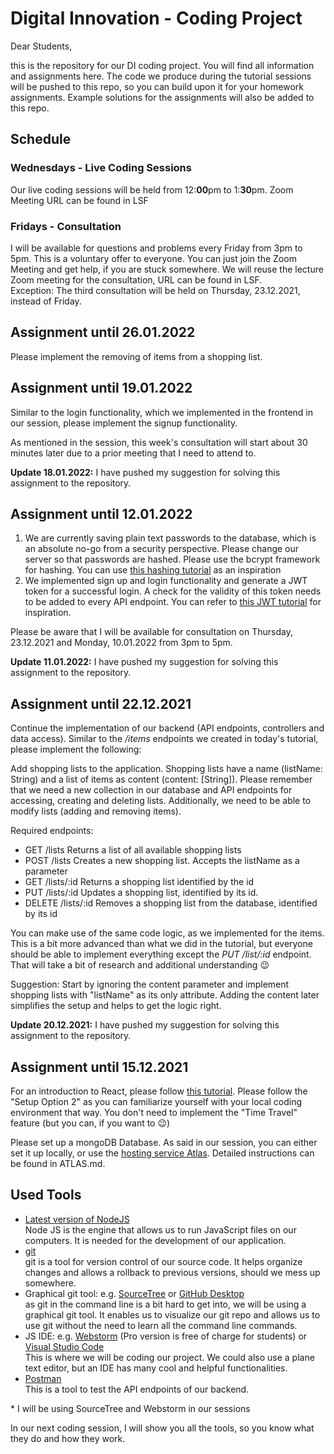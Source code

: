 # Digital Innovation - Coding Project
Dear Students,

this is the repository for our DI coding project. You will find all information and assignments here. The code we produce during the tutorial sessions will be pushed to this repo, so you can build upon it for your homework assignments. Example solutions for the assignments will also be added to this repo.

## Schedule
### Wednesdays - Live Coding Sessions 
Our live coding sessions will be held from 12:**00**pm to 1:**30**pm. Zoom Meeting URL can be found in LSF

### Fridays - Consultation
I will be available for questions and problems every Friday from 3pm to 5pm. This is a voluntary offer to everyone. You can just join the Zoom Meeting and get help, if you are stuck somewhere. We will reuse the lecture Zoom meeting for the consultation, URL can be found in LSF.\
Exception: The third consultation will be held on Thursday, 23.12.2021, instead of Friday.

## Assignment until 26.01.2022
Please implement the removing of items from a shopping list.

## Assignment until 19.01.2022
Similar to the login functionality, which we implemented in the frontend in our session, 
please implement the signup functionality.

As mentioned in the session, this week's consultation will start about 30 minutes later due to 
a prior meeting that I need to attend to.

**Update 18.01.2022:** I have pushed my suggestion for solving this assignment to the
repository.

## Assignment until 12.01.2022
1. We are currently saving plain text passwords to the database, which is an absolute no-go from a security perspective.
Please change our server so that passwords are hashed. Please use the bcrypt framework for hashing. 
You can use [this hashing tutorial](https://dev.to/aditya278/understanding-and-implementing-password-hashing-in-nodejs-2m84#) as an inspiration
2. We implemented sign up and login functionality and generate a JWT token for a successful login. 
A check for the validity of this token needs to be added to every API endpoint. You can refer to
[this JWT tutorial](https://stackabuse.com/authentication-and-authorization-with-jwts-in-express-js/) for inspiration.

Please be aware that I will be available for consultation on Thursday, 23.12.2021 and Monday, 10.01.2022 from 3pm to 5pm.

**Update 11.01.2022:** I have pushed my suggestion for solving this assignment to the
repository.

## Assignment until 22.12.2021
Continue the implementation of our backend (API endpoints, controllers and data access). Similar to the */items* endpoints we created in today's tutorial, please implement the following:

Add shopping lists to the application. Shopping lists have a name (listName: String) and a list of items as content (content: [String]). Please remember that we need a new collection in our database and API endpoints for accessing, creating and deleting lists.
Additionally, we need to be able to modify lists (adding and removing items).

Required endpoints:
- GET /lists
  Returns a list of all available shopping lists
- POST /lists
  Creates a new shopping list. Accepts the listName as a parameter
- GET /lists/:id
  Returns a shopping list identified by the id
- PUT /lists/:id
  Updates a shopping list, identified by its id. 
- DELETE /lists/:id
  Removes a shopping list from the database, identified by its id

You can make use of the same code logic, as we implemented for the items. This is a bit more advanced than what we did in the tutorial, but everyone should be able to implement everything except the *PUT /list/:id* endpoint. That will take a bit of research and additional understanding 😉 

Suggestion: Start by ignoring the content parameter and implement shopping lists with "listName" as its only attribute. Adding the content later simplifies the setup and helps to get the logic right.

**Update 20.12.2021:** I have pushed my suggestion for solving this assignment to the 
repository.

## Assignment until 15.12.2021
For an introduction to React, please follow [this tutorial](https://reactjs.org/tutorial/tutorial.html). Please follow the "Setup Option 2" as you can familiarize yourself with your local coding environment that way. You don't need to implement the "Time Travel" feature (but you can, if you want to 😉)

Please set up a mongoDB Database. As said in our session, you can either set it up locally, or use the [hosting service Atlas](https://account.mongodb.com/account/register). Detailed instructions can be found in ATLAS.md.

## Used Tools
- [Latest version of NodeJS](https://nodejs.org/en/download/) \
  Node JS is the engine that allows us to run JavaScript files on our computers. It is needed for the development of our application.
- [git](https://git-scm.com/book/en/v2/Getting-Started-Installing-Git) \
  git is a tool for version control of our source code. It helps organize changes and allows a rollback to previous versions, should we mess up somewhere.
- Graphical git tool: e.g. [SourceTree](https://www.sourcetreeapp.com/) or [GitHub Desktop](https://desktop.github.com/) \
  as git in the command line is a bit hard to get into, we will be using a graphical git tool. It enables us to visualize our git repo and allows us to use git without the need to learn all the command line commands.
- JS IDE: e.g. [Webstorm](https://www.jetbrains.com/webstorm/download/) (Pro version is free of charge for students) or [Visual Studio Code](https://code.visualstudio.com/download) \
  This is where we will be coding our project. We could also use a plane text editor, but an IDE has many cool and helpful functionalities.
- [Postman](https://www.postman.com/downloads/) \
  This is a tool to test the API endpoints of our backend.

\* I will be using SourceTree and Webstorm in our sessions

In our next coding session, I will show you all the tools, so you know what they do and how they work.

